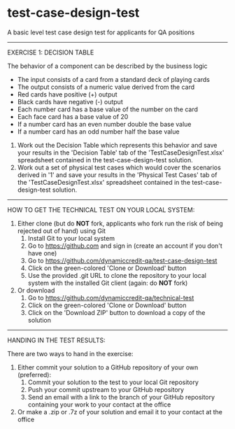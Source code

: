 # test-case-design-test
A basic level test case design test for applicants for QA positions

----------------------------------------------------------------------------------
EXERCISE 1: DECISION TABLE

The behavior of a component can be described by the business logic
- The input consists of a card from a standard deck of playing cards
- The output consists of a numeric value derived from the card
- Red cards have positive (+) output
- Black cards have negative (-) output
- Each number card has a base value of the number on the card
- Each face card has a base value of 20
- If a number card has an even number double the base value
- If a number card has an odd number half the base value

1. Work out the Decision Table which represents this behavior and save your results in the 'Decision Table' tab of the 'TestCaseDesignTest.xlsx' spreadsheet contained in the test-case-design-test solution.
2. Work out a set of physical test cases which would cover the scenarios derived in '1' and save your results in the 'Physical Test Cases' tab of the 'TestCaseDesignTest.xlsx' spreadsheet contained in the test-case-design-test solution.

----------------------------------------------------------------------------------
HOW TO GET THE TECHNICAL TEST ON YOUR LOCAL SYSTEM:
1. Either clone (but do **NOT** fork, applicants who fork run the risk of being rejected out of hand) using Git
     1. Install Git to your local system
     2. Go to https://github.com and sign in (create an account if you don't have one)
     3. Go to https://github.com/dynamiccredit-qa/test-case-design-test
     2. Click on the green-colored 'Clone or Download' button
     6. Use the provided .git URL to clone the repository to your local system with the installed Git client (again: do **NOT** fork)
2. Or download
     1. Go to https://github.com/dynamiccredit-qa/technical-test
     2. Click on the green-colored 'Clone or Download' button
     3. Click on the 'Download ZIP' button to download a copy of the solution

----------------------------------------------------------------------------------
HANDING IN THE TEST RESULTS:

There are two ways to hand in the exercise:
1. Either commit your solution to a GitHub repository of your own (preferred):
     1. Commit your solution to the test to your local Git repository
     2. Push your commit upstream to your GitHub repository
     3. Send an email with a link to the branch of your GitHub repository containing your 
       work to your contact at the office
2. Or make a .zip or .7z of your solution and email it to your contact at the 
   office
